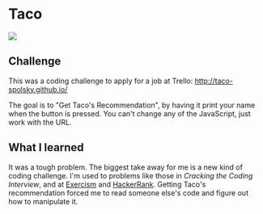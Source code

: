 # Taco

<img src="https://pbs.twimg.com/media/BQt833ECAAAaSCp.jpg" />

Challenge
----

This was a coding challenge to apply for a job at Trello: <http://taco-spolsky.github.io/>

The goal is to "Get Taco's Recommendation", by having it print your name when the button is pressed. You can't change any of the JavaScript, just work with the URL.


What I learned
----

It was a tough problem. The biggest take away for me is a new kind of coding challenge. I'm used to problems like those in _Cracking the Coding Interview_, and at [Exercism](exercism.io) and [HackerRank](hackerrank.com). Getting Taco's recommendation forced me to read someone else's code and figure out how to manipulate it.

